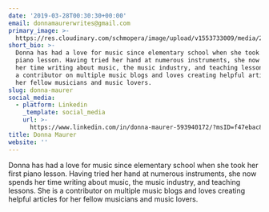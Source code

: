 ```yaml
---
date: '2019-03-28T00:30:30+00:00'
email: donnamaurerwrites@gmail.com
primary_image: >-
  https://res.cloudinary.com/schmopera/image/upload/v1553733009/media/2019/03/DonnaMaurer.jpg
short_bio: >-
  Donna has had a love for music since elementary school when she took her first
  piano lesson. Having tried her hand at numerous instruments, she now spends
  her time writing about music, the music industry, and teaching lessons. She is
  a contributor on multiple music blogs and loves creating helpful articles for
  her fellow musicians and music lovers.
slug: donna-maurer
social_media:
  - platform: Linkedin
    _template: social_media
    url: >-
      https://www.linkedin.com/in/donna-maurer-593940172/?msID=f47ebac8-8400-4725-9421-6a561756b16d
title: Donna Maurer
website: ''
---
```


Donna has had a love for music since elementary school when she took her first piano lesson. Having tried her hand at numerous instruments, she now spends her time writing about music, the music industry, and teaching lessons. She is a contributor on multiple music blogs and loves creating helpful articles for her fellow musicians and music lovers.
